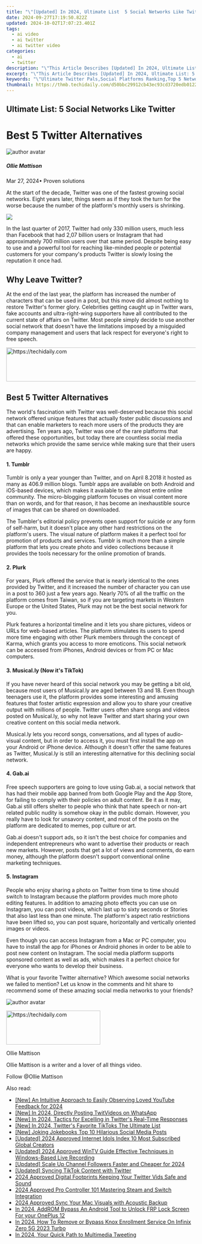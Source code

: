 ```yaml
---
title: "\"[Updated] In 2024, Ultimate List  5 Social Networks Like Twitter\""
date: 2024-09-27T17:19:50.822Z
updated: 2024-10-02T17:07:23.401Z
tags:
  - ai video
  - ai twitter
  - ai twitter video
categories:
  - ai
  - twitter
description: "\"This Article Describes [Updated] In 2024, Ultimate List: 5 Social Networks Like Twitter\""
excerpt: "\"This Article Describes [Updated] In 2024, Ultimate List: 5 Social Networks Like Twitter\""
keywords: "\"Ultimate Twitter Pals,Social Platforms Ranking,Top 5 Network Sites,Alternatives to Twitters,In-Depth Network List,Social Media Comparisons,Exploring New Networks\""
thumbnail: https://thmb.techidaily.com/d50bbc29912cb43ec93cd3720edb01228fbd6306ec3185b1604a33af30298ce1.jpg
---
```


## Ultimate List: 5 Social Networks Like Twitter

# Best 5 Twitter Alternatives

![author avatar](https://images.wondershare.com/filmora/article-images/ollie-mattison.jpg)

##### Ollie Mattison

 Mar 27, 2024• Proven solutions

At the start of the decade, Twitter was one of the fastest growing social networks. Eight years later, things seem as if they took the turn for the worse because the number of the platform's monthly users is shrinking.

![](https://images.wondershare.com/filmora/article-images/twitter-monthly-active-users.jpg)

In the last quarter of 2017, Twitter had only 330 million users, much less than Facebook that had 2,07 billion users or Instagram that had approximately 700 million users over that same period. Despite being easy to use and a powerful tool for reaching like-minded people or potential customers for your company's products Twitter is slowly losing the reputation it once had.

## Why Leave Twitter?

At the end of the last year, the platform has increased the number of characters that can be used in a post, but this move did almost nothing to restore Twitter's former glory. Celebrities getting caught up in Twitter wars, fake accounts and ultra-right-wing supporters have all contributed to the current state of affairs on Twitter. Most people simply decide to use another social network that doesn't have the limitations imposed by a misguided company management and users that lack respect for everyone's right to free speech.

<!-- affiliate ads begin -->
<a href="https://appsumo.8odi.net/c/5597632/2075475/7443" target="_top" id="2075475">
  <img src="//a.impactradius-go.com/display-ad/7443-2075475" border="0" alt="https://techidaily.com" width="728" height="90"/>
</a>
<img height="0" width="0" src="https://appsumo.8odi.net/i/5597632/2075475/7443" style="position:absolute;visibility:hidden;" border="0" />
<!-- affiliate ads end -->

## Best 5 Twitter Alternatives

The world's fascination with Twitter was well-deserved because this social network offered unique features that actually foster public discussions and that can enable marketers to reach more users of the products they are advertising. Ten years ago, Twitter was one of the rare platforms that offered these opportunities, but today there are countless social media networks which provide the same service while making sure that their users are happy.

#### 1\. Tumblr

Tumblr is only a year younger than Twitter, and on April 8.2018 it hosted as many as 406.9 million blogs. Tumblr apps are available on both Android and iOS-based devices, which makes it available to the almost entire online community. The micro-blogging platform focuses on visual content more than on words, and for that reason, it has become an inexhaustible source of images that can be shared on downloaded.

The Tumbler's editorial policy prevents open support for suicide or any form of self-harm, but it doesn't place any other hard restrictions on the platform's users. The visual nature of platform makes it a perfect tool for promotion of products and services. Tumblr is much more than a simple platform that lets you create photo and video collections because it provides the tools necessary for the online promotion of brands.

#### 2\. Plurk

For years, Plurk offered the service that is nearly identical to the ones provided by Twitter, and it increased the number of character you can use in a post to 360 just a few years ago. Nearly 70% of all the traffic on the platform comes from Taiwan, so if you are targeting markets in Western Europe or the United States, Plurk may not be the best social network for you.

Plurk features a horizontal timeline and it lets you share pictures, videos or URLs for web-based articles. The platform stimulates its users to spend more time engaging with other Plurk members through the concept of Karma, which grants you access to more emoticons. This social network can be accessed from iPhones, Android devices or from PC or Mac computers.

#### 3\. Musical.ly (Now it's TikTok)

If you have never heard of this social network you may be getting a bit old, because most users of Musical.ly are aged between 13 and 18\. Even though teenagers use it, the platform provides some interesting and amusing features that foster artistic expression and allow you to share your creative output with millions of people. Twitter users often share songs and videos posted on Musical.ly, so why not leave Twitter and start sharing your own creative content on this social media network.

Musical.ly lets you record songs, conversations, and all types of audio-visual content, but in order to access it, you must first install the app on your Android or iPhone device. Although it doesn't offer the same features as Twitter, Musical.ly is still an interesting alternative for this declining social network.

#### 4\. Gab.ai

Free speech supporters are going to love using Gab.ai, a social network that has had their mobile app banned from both Google Play and the App Store, for failing to comply with their policies on adult content. Be it as it may, Gab.ai still offers shelter to people who think that hate speech or non-art related public nudity is somehow okay in the public domain. However, you really have to look for unsavory content, and most of the posts on the platform are dedicated to memes, pop culture or art.

Gab.ai doesn't support ads, so it isn't the best choice for companies and independent entrepreneurs who want to advertise their products or reach new markets. However, posts that get a lot of views and comments, do earn money, although the platform doesn't support conventional online marketing techniques.

#### 5\. Instagram

People who enjoy sharing a photo on Twitter from time to time should switch to Instagram because the platform provides much more photo editing features. In addition to amazing photo effects you can use on Instagram, you can post videos, which last up to sixty seconds or Stories that also last less than one minute. The platform's aspect ratio restrictions have been lifted so, you can post square, horizontally and vertically oriented images or videos.

Even though you can access Instagram from a Mac or PC computer, you have to install the app for iPhones or Android phones in order to be able to post new content on Instagram. The social media platform supports sponsored content as well as ads, which makes it a perfect choice for everyone who wants to develop their business.

What is your favorite Twitter alternative? Which awesome social networks we failed to mention? Let us know in the comments and hit share to recommend some of these amazing social media networks to your friends?

![author avatar](https://images.wondershare.com/filmora/article-images/ollie-mattison.jpg)

<!-- affiliate ads begin -->
<a href="https://review-au.sjv.io/c/5597632/2098705/14409" target="_top" id="2098705">
  <img src="//a.impactradius-go.com/display-ad/14409-2098705" border="0" alt="https://techidaily.com" width="250" height="90"/>
</a>
<img height="0" width="0" src="https://review-au.sjv.io/i/5597632/2098705/14409" style="position:absolute;visibility:hidden;" border="0" />
<!-- affiliate ads end -->

Ollie Mattison

Ollie Mattison is a writer and a lover of all things video.

Follow @Ollie Mattison

<ins class="adsbygoogle"
      style="display:block"
      data-ad-client="ca-pub-7571918770474297"
      data-ad-slot="8358498916"
      data-ad-format="auto"
      data-full-width-responsive="true"></ins>

<span class="atpl-alsoreadstyle">Also read:</span>
<div><ul>
<li><a href="https://article-helps.techidaily.com/new-an-intuitive-approach-to-easily-observing-loved-youtube-feedback-for-2024/"><u>[New] An Intuitive Approach to Easily Observing Loved YouTube Feedback for 2024</u></a></li>
<li><a href="https://twitter-videos.techidaily.com/new-in-2024-directly-posting-twitvideos-on-whatsapp/"><u>[New] In 2024, Directly Posting TwitVideos on WhatsApp</u></a></li>
<li><a href="https://twitter-videos.techidaily.com/new-in-2024-tactics-for-excelling-in-twitters-real-time-responses/"><u>[New] In 2024, Tactics for Excelling in Twitter's Real-Time Responses</u></a></li>
<li><a href="https://twitter-videos.techidaily.com/new-in-2024-twitters-favorite-tiktoks-the-ultimate-list/"><u>[New] In 2024, Twitter's Favorite TikToks The Ultimate List</u></a></li>
<li><a href="https://twitter-videos.techidaily.com/new-joking-jokebooks-top-10-hilarious-social-media-posts/"><u>[New] Joking Jokebooks Top 10 Hilarious Social Media Posts</u></a></li>
<li><a href="https://youtube-lab.techidaily.com/ed-2024-approved-internet-idols-index-10-most-subscribed-global-creators/"><u>[Updated] 2024 Approved Internet Idols Index 10 Most Subscribed Global Creators</u></a></li>
<li><a href="https://remote-screen-capture.techidaily.com/updated-2024-approved-wintv-guide-effective-techniques-in-windows-based-live-recording/"><u>[Updated] 2024 Approved WinTV Guide Effective Techniques in Windows-Based Live Recording</u></a></li>
<li><a href="https://youtube-web.techidaily.com/ed-scale-up-channel-followers-faster-and-cheaper-for-2024/"><u>[Updated] Scale Up Channel Followers Faster and Cheaper for 2024</u></a></li>
<li><a href="https://twitter-videos.techidaily.com/updated-syncing-tiktok-content-with-twitter/"><u>[Updated] Syncing TikTok Content with Twitter</u></a></li>
<li><a href="https://twitter-videos.techidaily.com/2024-approved-digital-footprints-keeping-your-twitter-vids-safe-and-sound/"><u>2024 Approved Digital Footprints Keeping Your Twitter Vids Safe and Sound</u></a></li>
<li><a href="https://on-screen-recording.techidaily.com/2024-approved-pro-controller-101-mastering-steam-and-switch-integration/"><u>2024 Approved Pro Controller 101 Mastering Steam and Switch Integration</u></a></li>
<li><a href="https://on-screen-recording.techidaily.com/2024-approved-sync-your-mac-visuals-with-acoustic-backup/"><u>2024 Approved Sync Your Mac Visuals with Acoustic Backup</u></a></li>
<li><a href="https://android-frp.techidaily.com/in-2024-addrom-bypass-an-android-tool-to-unlock-frp-lock-screen-for-your-oneplus-12-by-drfone-android/"><u>In 2024, AddROM Bypass An Android Tool to Unlock FRP Lock Screen For your OnePlus 12</u></a></li>
<li><a href="https://unlock-android.techidaily.com/in-2024-how-to-remove-or-bypass-knox-enrollment-service-on-infinix-zero-5g-2023-turbo-by-drfone-android/"><u>In 2024, How To Remove or Bypass Knox Enrollment Service On Infinix Zero 5G 2023 Turbo</u></a></li>
<li><a href="https://twitter-videos.techidaily.com/in-2024-your-quick-path-to-multimedia-tweeting/"><u>In 2024, Your Quick Path to Multimedia Tweeting</u></a></li>
</ul></div>

